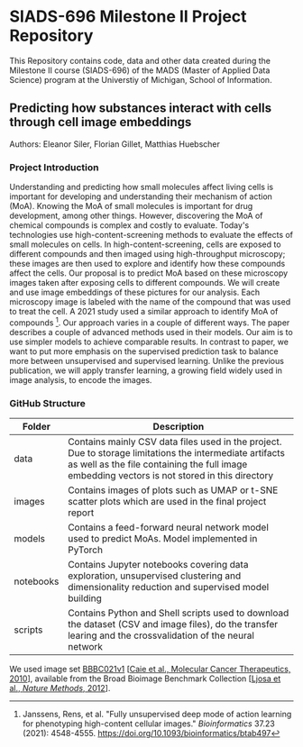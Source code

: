 # SIADS-696 Milestone II Project Repository  

This Repository contains code, data and other data created during the Milestone II course (SIADS-696) of the MADS (Master of Applied Data Science) program at the Universtiy of Michigan, School of Information.

## Predicting how substances interact with cells through cell image embeddings  
Authors: Eleanor Siler, Florian Gillet, Matthias Huebscher  

### Project Introduction  
Understanding and predicting how small molecules affect living cells is important for developing and understanding their mechanism of action (MoA). Knowing the MoA of small molecules is important for drug development, among other things. However, discovering the MoA of chemical compounds is complex and costly to evaluate. Today's technologies use high-content-screening methods to evaluate the effects of small molecules on cells. In high-content-screening, cells are exposed to different compounds and then imaged using high-throughput microscopy; these images are then used to explore and identify how these compounds affect the cells.
Our proposal is to predict MoA based on these microscopy images taken after exposing cells to different compounds. We will create and use image embeddings of these pictures for our analysis. Each microscopy image is labeled with the name of the compound that was used to treat the cell. A 2021 study used a similar approach to identify MoA of compounds [^1]. Our approach varies in a couple of different ways. The paper describes a couple of advanced methods used in their models. Our aim is to use simpler models to achieve comparable results. In contrast to paper, we want to put more emphasis on the supervised prediction task to balance more between unsupervised and supervised learning. Unlike the previous publication, we will apply transfer learning, a growing field widely used in image analysis, to encode the images.  

### GitHub Structure
|Folder|Description|
|------|-----------|  
|data|Contains mainly CSV data files used in the project. Due to storage limitations the intermediate artifacts as well as the file containing the full image embedding vectors is not stored in this directory|
|images|Contains images of plots such as UMAP or t-SNE scatter plots which are used in the final project report|
|models|Contains a feed-forward neural network model used to predict MoAs. Model implemented in PyTorch|
|notebooks|Contains Jupyter notebooks covering data exploration, unsupervised clustering and dimensionality reduction and supervised model building|
|scripts|Contains Python and Shell scripts used to download the dataset (CSV and image files), do the transfer learing and the crossvalidation of the neural network|  

We used image set [BBBC021v1](https://bbbc.broadinstitute.org/bbbc/BBBC021) [[Caie et al., Molecular Cancer Therapeutics, 2010](http://dx.doi.org/10.1158/1535-7163.MCT-09-1148)], available from the Broad Bioimage Benchmark Collection [[Ljosa et al., *Nature Methods*, 2012](http://dx.doi.org/10.1038/nmeth.2083)].


[^1]: Janssens, Rens, et al. "Fully unsupervised deep mode of action learning for phenotyping 
high-content cellular images." *Bioinformatics* 37.23 (2021): 4548-4555.
https://doi.org/10.1093/bioinformatics/btab497
